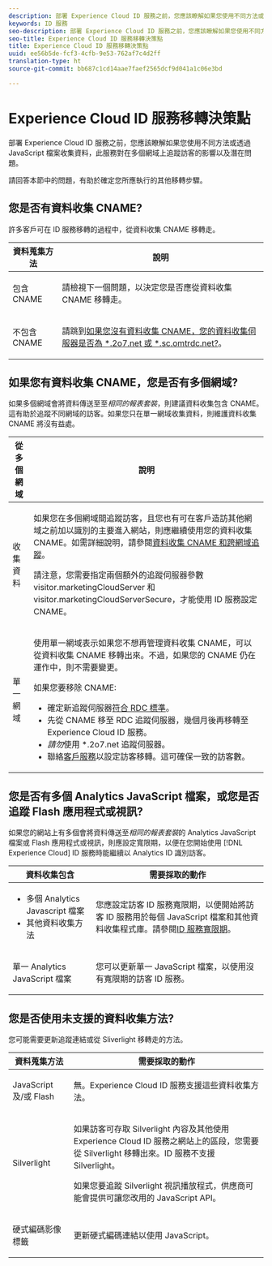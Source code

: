 ```yaml
---
description: 部署 Experience Cloud ID 服務之前，您應該瞭解如果您使用不同方法或透過 JavaScript 檔案收集資料，此服務對在多個網域上追蹤訪客的影響以及潛在問題。
keywords: ID 服務
seo-description: 部署 Experience Cloud ID 服務之前，您應該瞭解如果您使用不同方法或透過 JavaScript 檔案收集資料，此服務對在多個網域上追蹤訪客的影響以及潛在問題。
seo-title: Experience Cloud ID 服務移轉決策點
title: Experience Cloud ID 服務移轉決策點
uuid: ee56b5de-fcf3-4cfb-9e53-762af7c4d2ff
translation-type: ht
source-git-commit: bb687c1cd14aae7faef2565dcf9d041a1c06e3bd

---
```



# Experience Cloud ID 服務移轉決策點

部署 Experience Cloud ID 服務之前，您應該瞭解如果您使用不同方法或透過 JavaScript 檔案收集資料，此服務對在多個網域上追蹤訪客的影響以及潛在問題。

請回答本節中的問題，有助於確定您所應執行的其他移轉步驟。

## 您是否有資料收集 CNAME?

許多客戶可在 ID 服務移轉的過程中，從資料收集 CNAME 移轉走。

<table id="table_13F7C1E3D64D4F86B0149C9D3B54AADD"> 
 <thead> 
  <tr> 
   <th colname="col1" class="entry"> 資料蒐集方法 </th> 
   <th colname="col2" class="entry"> 說明 </th> 
  </tr> 
 </thead>
 <tbody> 
  <tr> 
   <td colname="col1"> <p>包含 CNAME </p> </td> 
   <td colname="col2"> <p>請檢視下一個問題，以決定您是否應從資料收集 CNAME 移轉走。 </p> </td> 
  </tr> 
  <tr> 
   <td colname="col1"> <p>不包含 CNAME </p> </td> 
   <td colname="col2"> <p>請跳到<a href="../../mcvid-reference/mcvid-analytics-reference/mcvid-migration-decisions.md#section-34dabde7780e4a339f134c0ca7768961" format="dita" scope="local">如果您沒有資料收集 CNAME，您的資料收集伺服器是否為 *.2o7.net 或 *.sc.omtrdc.net?</a>。 </p> </td> 
  </tr> 
 </tbody> 
</table>

## 如果您有資料收集 CNAME，您是否有多個網域?

如果多個網域會將資料傳送至至*相同的報表套裝*，則建議資料收集包含 CNAME。這有助於追蹤不同網域的訪客。如果您只在單一網域收集資料，則維護資料收集 CNAME 將沒有益處。

<table id="table_D132BCA243E54657AEC930559343FDD3"> 
 <thead> 
  <tr> 
   <th colname="col1" class="entry"> 從多個網域 </th> 
   <th colname="col2" class="entry"> 說明 </th> 
  </tr> 
 </thead>
 <tbody> 
  <tr> 
   <td colname="col1"> <p>收集資料 </p> </td> 
   <td colname="col2"> <p>如果您在多個網域間追蹤訪客，且您也有可在客戶造訪其他網域之前加以識別的主要進入網站，則應繼續使用您的資料收集 CNAME。如需詳細說明，請參閱<a href="../../mcvid-reference/mcvid-analytics-reference/mcvid-cname.md#concept-4df91f8a30ad4ec7a01eb943d579cc9d" format="dita" scope="local">資料收集 CNAME 和跨網域追蹤</a>。 </p> <p>請注意，您需要指定兩個額外的追蹤伺服器參數 <span class="codeph">visitor.marketingCloudServer</span> 和 <span class="codeph">visitor.marketingCloudServerSecure</span>，才能使用 ID 服務設定 CNAME。 </p> </td> 
  </tr> 
  <tr> 
   <td colname="col1"> <p>單一網域 </p> </td> 
   <td colname="col2"> <p>使用單一網域表示如果您不想再管理資料收集 CNAME，可以從資料收集 CNAME 移轉出來。不過，如果您的 CNAME 仍在運作中，則不需要變更。 </p> <p>如果您要移除 CNAME: </p> 
    <ul id="ul_12CDECEFC7BB41A18895B507CAA42315"> 
     <li id="li_32E2CD3E58454E20A642BADE507AE86E">確定新追蹤伺服器<a href="https://marketing.adobe.com/resources/help/zh_TW/whitepapers/rdc/" format="https" scope="external">符合 RDC 標準</a>。 </li> 
     <li id="li_865BB6DAA3594EBBAB688E73C8343762">先從 CNAME 移至 RDC 追蹤伺服器，幾個月後再移轉至 <span class="keyword">Experience Cloud</span> ID 服務。 </li> 
     <li id="li_284A015177554C848C8648DC5BBAA365"> <i>請勿</i>使用 <span class="codeph"> *.2o7.net</span> 追蹤伺服器。 </li> 
     <li id="li_B1ABF03DC46C42059F61542CDE0FE5A1">聯絡<a href="/content/help/tw/zh-Hant/marketing-cloud/contact-support.html" format="https" scope="external">客戶服務</a>以設定訪客移轉。這可確保一致的訪客數。 </li> 
    </ul> </td> 
  </tr> 
 </tbody> 
</table>

## 您是否有多個 Analytics JavaScript 檔案，或您是否追蹤 Flash 應用程式或視訊?

如果您的網站上有多個會將資料傳送至*相同的報表套裝*的 Analytics JavaScript 檔案或 Flash 應用程式或視訊，則應設定寬限期，以便在您開始使用 [!DNL Experience Cloud] ID 服務時能繼續以 Analytics ID 識別訪客。

<table id="table_8A4EA063AF4345B69BC98537E2E702BA"> 
 <thead> 
  <tr> 
   <th colname="col1" class="entry"> 資料收集包含 </th> 
   <th colname="col2" class="entry"> 需要採取的動作 </th> 
  </tr> 
 </thead>
 <tbody> 
  <tr> 
   <td colname="col1"> 
    <ul id="ul_910DD99E074E49C6907F86426EFA5BF2"> 
     <li id="li_4366CC8EB7A54A959568E3761ABBBF23">多個 Analytics Javascript 檔案 </li> 
     <li id="li_B8A8132019EA48088E4F37E36F153D76">其他資料收集方法 </li> 
    </ul> </td> 
   <td colname="col2"> <p>您應設定訪客 ID 服務寬限期，以便開始將訪客 ID 服務用於每個 JavaScript 檔案和其他資料收集程式庫。請參閱<a href="../../mcvid-reference/mcvid-analytics-reference/mcvid-grace-period.md" format="dita" scope="local">ID 服務寬限期</a>。 </p> </td> 
  </tr> 
  <tr> 
   <td colname="col1"> <p>單一 Analytics JavaScript 檔案 </p> </td> 
   <td colname="col2"> <p>您可以更新單一 JavaScript 檔案，以使用沒有寬限期的訪客 ID 服務。 </p> </td> 
  </tr> 
 </tbody> 
</table>

## 您是否使用未支援的資料收集方法?

您可能需要更新追蹤連結或從 Sliverlight 移轉走的方法。

<table id="table_A72AEB92F48345DD83F136B9989F4EF9"> 
 <thead> 
  <tr> 
   <th colname="col1" class="entry"> 資料蒐集方法 </th> 
   <th colname="col2" class="entry"> 需要採取的動作 </th> 
  </tr> 
 </thead>
 <tbody> 
  <tr> 
   <td colname="col1"> <p>JavaScript 及/或 Flash </p> </td> 
   <td colname="col2"> <p>無。<span class="keyword">Experience Cloud</span> ID 服務支援這些資料收集方法。 </p> </td> 
  </tr> 
  <tr> 
   <td colname="col1"> <p>Silverlight </p> </td> 
   <td colname="col2"> <p>如果訪客可存取 Silverlight 內容及其他使用 <span class="keyword">Experience Cloud</span> ID 服務之網站上的區段，您需要從 Silverlight 移轉出來。ID 服務不支援 Silverlight。 </p> <p> 如果您要追蹤 Silverlight 視訊播放程式，供應商可能會提供可讓您改用的 JavaScript API。 </p> </td> 
  </tr> 
  <tr> 
   <td colname="col1"> <p>硬式編碼影像標籤 </p> </td> 
   <td colname="col2"> <p>更新硬式編碼連結以使用 JavaScript。 </p> </td> 
  </tr> 
 </tbody> 
</table>

